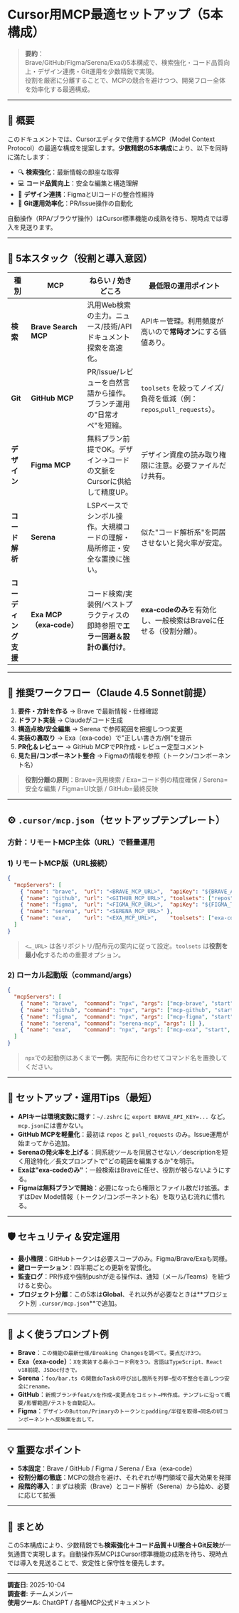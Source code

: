 # Cursor用MCP最適セットアップ（5本構成）

> **要約**：  
> Brave/GitHub/Figma/Serena/Exaの5本構成で、検索強化・コード品質向上・デザイン連携・Git運用を少数精鋭で実現。  
> 役割を厳密に分離することで、MCPの競合を避けつつ、開発フロー全体を効率化する最適構成。

---

## 📌 概要

このドキュメントでは、Cursorエディタで使用するMCP（Model Context Protocol）の最適な構成を提案します。**少数精鋭の5本構成**により、以下を同時に満たします：

- 🔍 **検索強化**：最新情報の即座な取得
- 💻 **コード品質向上**：安全な編集と構造理解
- 🎨 **デザイン連携**：FigmaとUIコードの整合性維持
- 🔧 **Git運用効率化**：PR/Issue操作の自動化

自動操作（RPA/ブラウザ操作）はCursor標準機能の成熟を待ち、現時点では導入を見送ります。

---

## 🎯 5本スタック（役割と導入意図）

| 種別 | MCP | ねらい / 効きどころ | 最低限の運用ポイント |
|---|---|---|---|
| **検索** | **Brave Search MCP** | 汎用Web検索の主力。ニュース/技術/APIドキュメント探索を高速化。 | APIキー管理。利用頻度が高いので**常時オン**にする価値あり。 |
| **Git** | **GitHub MCP** | PR/Issue/レビューを自然言語から操作。ブランチ運用の"日常オペ"を短縮。 | `toolsets` を絞ってノイズ/負荷を低減（例：`repos`,`pull_requests`）。 |
| **デザイン** | **Figma MCP** | 無料プラン前提でOK。デザイン→コードの文脈をCursorに供給して精度UP。 | デザイン資産の読み取り権限に注意。必要ファイルだけ共有。 |
| **コード解析** | **Serena** | LSPベースでシンボル操作。大規模コードの理解・局所修正・安全な置換に強い。 | 似た"コード解析系"を同居させないと発火率が安定。 |
| **コーディング支援** | **Exa MCP（exa‑code）** | コード検索/実装例/ベストプラクティスの即時参照で**エラー回避＆設計の裏付け**。 | **exa‑codeのみ**を有効化し、一般検索はBraveに任せる（役割分離）。 |

---

## 🧭 推奨ワークフロー（Claude 4.5 Sonnet前提）

1. **要件・方針を作る** → Brave で最新情報・仕様確認  
2. **ドラフト実装** → Claudeがコード生成  
3. **構造点検/安全編集** → Serena で参照範囲を把握しつつ変更  
4. **実装の裏取り** → Exa（exa‑code）で"正しい書き方/例"を提示  
5. **PR化＆レビュー** → GitHub MCPでPR作成・レビュー定型コメント  
6. **見た目/コンポーネント整合** → Figmaの情報を参照（トークン/コンポーネント名）

> **役割分離の原則**：Brave=汎用検索 / Exa=コード例の精度確保 / Serena=安全な編集 / Figma=UI文脈 / GitHub=最終反映

---

## ⚙️ `.cursor/mcp.json`（セットアップテンプレート）

### 方針：リモートMCP主体（URL）で軽量運用

### 1) リモートMCP版（URL接続）

```json
{
  "mcpServers": [
    { "name": "brave",  "url": "<BRAVE_MCP_URL>",  "apiKey": "${BRAVE_API_KEY}" },
    { "name": "github", "url": "<GITHUB_MCP_URL>", "toolsets": ["repos", "pull_requests"] },
    { "name": "figma",  "url": "<FIGMA_MCP_URL>",  "apiKey": "${FIGMA_TOKEN}" },
    { "name": "serena", "url": "<SERENA_MCP_URL>" },
    { "name": "exa",    "url": "<EXA_MCP_URL>",    "toolsets": ["exa-code"] }
  ]
}
```

> `<…_URL>` は各リポジトリ/配布元の案内に従って設定。`toolsets` は**役割を最小化**するための重要オプション。

### 2) ローカル起動版（command/args）

```json
{
  "mcpServers": [
    { "name": "brave",  "command": "npx", "args": ["mcp-brave", "start"],  "env": {"BRAVE_API_KEY": "${BRAVE_API_KEY}"} },
    { "name": "github", "command": "npx", "args": ["mcp-github", "start"], "env": {"GITHUB_TOKEN": "${GITHUB_TOKEN}"} },
    { "name": "figma",  "command": "npx", "args": ["mcp-figma", "start"],  "env": {"FIGMA_TOKEN": "${FIGMA_TOKEN}"} },
    { "name": "serena", "command": "serena-mcp", "args": [] },
    { "name": "exa",    "command": "npx", "args": ["mcp-exa", "start", "--tools", "exa-code"], "env": {"EXA_API_KEY": "${EXA_API_KEY}"} }
  ]
}
```

> `npx`での起動例はあくまで**一例**。実配布に合わせてコマンド名を置換してください。

---

## 🔧 セットアップ・運用Tips（最短）

- **APIキーは環境変数に隠す**：`~/.zshrc` に `export BRAVE_API_KEY=...` など。`mcp.json`には書かない。
- **GitHub MCPを軽量化**：最初は `repos` と `pull_requests` のみ。Issue運用が始まってから追加。
- **Serenaの発火率を上げる**：同系統ツールを同居させない／descriptionを短く用途特化／長文プロンプトで"どの範囲を編集するか"を明示。
- **Exaは"exa‑codeのみ"**：一般検索はBraveに任せ、役割が被らないようにする。
- **Figmaは無料プランで開始**：必要になったら権限とファイル数だけ拡張。まずはDev Mode情報（トークン/コンポーネント名）を取り込む流れに慣れる。

---

## 🛡 セキュリティ＆安定運用

- **最小権限**：GitHubトークンは必要スコープのみ。Figma/Brave/Exaも同様。
- **鍵ローテーション**：四半期ごとの更新を習慣化。
- **監査ログ**：PR作成や強制pushが走る操作は、通知（メール/Teams）を紐づけると安心。
- **プロジェクト分離**：この5本は**Global**、それ以外が必要なときは**プロジェクト別 `.cursor/mcp.json`**で追加。

---

## 🧪 よく使うプロンプト例

- **Brave**：`この機能の最新仕様/Breaking Changesを調べて。要点だけ3つ。`  
- **Exa（exa‑code）**：`Xを実装する最小コード例を3つ。言語はTypeScript、React v18前提、JSDoc付きで。`  
- **Serena**：`foo/bar.ts の関数doTaskの呼び出し箇所を列挙→型の不整合を直しつつ安全にrename。`  
- **GitHub**：`新規ブランチfeat/xを作成→変更点をコミット→PR作成。テンプレに沿って概要/影響範囲/テストを自動記入。`  
- **Figma**：`デザインのButton/Primaryのトークンとpadding/半径を取得→同名のUIコンポーネントへ反映案を出して。`

---

## 💡 重要なポイント

- **5本固定**：Brave / GitHub / Figma / Serena / Exa（exa‑code）
- **役割分離の徹底**：MCPの競合を避け、それぞれが専門領域で最大効果を発揮
- **段階的導入**：まずは検索（Brave）とコード解析（Serena）から始め、必要に応じて拡張

---

## 📝 まとめ

この5本構成により、少数精鋭でも**検索強化＋コード品質＋UI整合＋Git反映**が一気通貫で実現します。自動操作系MCPはCursor標準機能の成熟を待ち、現時点では導入を見送ることで、安定性と保守性を優先します。

---

**調査日**: 2025-10-04  
**調査者**: チームメンバー  
**使用ツール**: ChatGPT / 各種MCP公式ドキュメント

